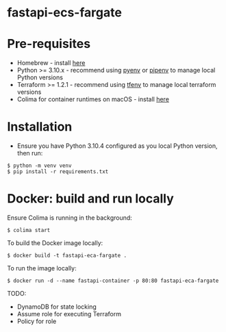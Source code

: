 # fastapi-ecs-fargate

# Pre-requisites 

- Homebrew - install [here](https://brew.sh/)
- Python >= 3.10.x - recommend using [pyenv](https://github.com/pyenv/pyenv) or [pipenv](https://github.com/pypa/pipenv) to manage local Python versions
- Terraform >= 1.2.1 - recommend using [tfenv](https://github.com/tfutils/tfenv) to manage local terraform versions
- Colima for container runtimes on macOS - install [here](https://github.com/abiosoft/colima)

# Installation
- Ensure you have Python 3.10.4 configured as you local Python version, then run:

```shell
$ python -m venv venv
$ pip install -r requirements.txt
```

# Docker: build and run locally

Ensure Colima is running in the background:

```shell
$ colima start
```

To build the Docker image locally:

```shell
$ docker build -t fastapi-eca-fargate .
```

To run the image locally:

```shell
$ docker run -d --name fastapi-container -p 80:80 fastapi-eca-fargate
```


TODO:
- DynamoDB for state locking 
- Assume role for executing Terraform
- Policy for role 
